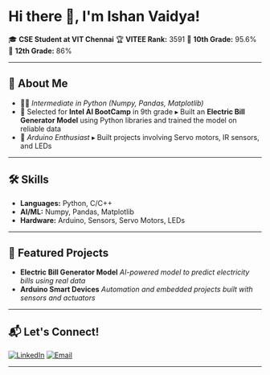 # Hi there 👋, I'm Ishan Vaidya!
🎓 **CSE Student at VIT Chennai**
🏆 **VITEE Rank:** 3591
🏅 **10th Grade:** 95.6%
🏅 **12th Grade:** 86%

---

## 🚀 About Me

- 👨‍💻 *Intermediate in Python (Numpy, Pandas, Matplotlib)*
- 🏅 Selected for **Intel AI BootCamp** in 9th grade
  ▸ Built an **Electric Bill Generator Model** using Python libraries and trained the model on reliable data  
- 🤖 *Arduino Enthusiast*
  ▸ Built projects involving Servo motors, IR sensors, and LEDs

---

## 🛠️ Skills

- **Languages:** Python, C/C++
- **AI/ML:** Numpy, Pandas, Matplotlib
- **Hardware:** Arduino, Sensors, Servo Motors, LEDs

---

## 🌟 Featured Projects

- **Electric Bill Generator Model**
  *AI-powered model to predict electricity bills using real data*
- **Arduino Smart Devices**
  *Automation and embedded projects built with sensors and actuators*

---

## 📬 Let's Connect!

[![LinkedIn](https://img.shields.io/badge/-LinkedIn-blue?style=flat&logo=linkedin)](https://www.linkedin.com/in/ishanvaidya-cse)
[![Email](https://img.shields.io/badge/-Email-red?style=flat&logo=gmail)](mailto:ishan.vaidya01@gmail.com)

---

<!-- Tip: Replace [Your Name], add your LinkedIn and email, and consider linking to individual project repositories! -->
